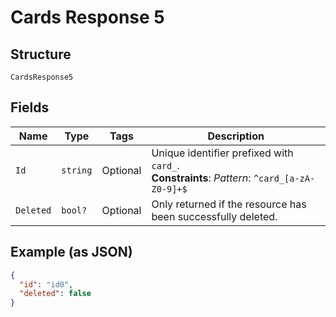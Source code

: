 
# Cards Response 5

## Structure

`CardsResponse5`

## Fields

| Name | Type | Tags | Description |
|  --- | --- | --- | --- |
| `Id` | `string` | Optional | Unique identifier prefixed with `card_`.<br>**Constraints**: *Pattern*: `^card_[a-zA-Z0-9]+$` |
| `Deleted` | `bool?` | Optional | Only returned if the resource has been successfully deleted. |

## Example (as JSON)

```json
{
  "id": "id0",
  "deleted": false
}
```

